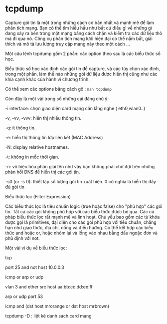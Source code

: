 # tcpdump
Capture gói tin là một trong những cách cơ bản nhất và mạnh mẽ để làm phân tích mạng. Bạn có thể tìm hiểu hầu như bất cứ điều gì về những gì đang xảy ra bên trong một mạng bằng cách chặn và kiểm tra các dữ liệu thô mà đi qua nó. Công cụ phân tích mạng lưới hiện đại có thể nắm bắt, giải thích và mô tả lưu lượng truy cập mạng này theo một cách ...

Một câu lệnh tcpdump gồm 2 phần: các option theo sau là các biểu thức số học.

Biểu thức số học xác định các gói tin để capture, và các tùy chọn xác định, trong một phần, làm thế nào những gói dữ liệu được hiển thị cũng như các khía cạnh khác của hành vi  chương trình.

Có thể xem các options bằng cách gõ : `man tcpdump`

Còn đây là một vài trong số những cái đáng chú ý:

-i interface: chọn giao diện card mạng cần lắng nghe ( eth0,wlan0..)

-v, -vv, -vvv: hiển thị nhiều thông tin.

-q: ít thông tin.

-e: hiển thị thông tin lớp liên kết (MAC Address)

-N: display relative hostnames.

-t: không in mốc thời gian.

-n: vô hiệu hóa phân giải tên như vậy bạn không phải chờ đợi trên những phản hồi DNS để hiển thị các gói tin.

-s0 (or -s 0): thiết lập số lượng gói tin xuất hiện. 0 có nghĩa là hiển thị đầy đủ gói tin

Biểu thức lọc (Filter Expression)

Các biểu thức lọc là tiêu chuẩn logic (true hoặc false) cho "phù hợp" các gói tin. Tất cả các gói không phù hợp với các biểu thức được bỏ qua. Các cú pháp biểu thức lọc rất mạnh mẽ và linh hoạt. Chủ yếu bao gồm các từ khóa được gọi là primitives, đại diện cho các gói phù hợp với tiêu chuẩn,  chẳng hạn như giao thức, địa chỉ, cổng và điều hướng. Có thể kết hợp các biểu thức and hoặc or, hoặc nhóm lại và lồng vào nhau bằng dấu ngoặc đơn và phủ định với not.

Một vài ví dụ về biểu thức lọc:

tcp

port 25 and not host 10.0.0.3

icmp or arp or udp

vlan 3 and ether src host aa:bb:cc:dd:ee:ff

arp or udp port 53

icmp and \(dst host mrorange or dst host mrbrown\)

tcpdump -D : liệt kê danh sách card mạng



